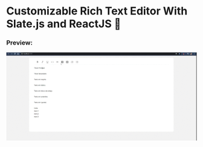 # Customizable Rich Text Editor With Slate.js and ReactJS 📝

### Preview:

![gif](https://github.com/OtavioMelo12/Rich_Text_Editor/blob/master/editor-preview.gif)
